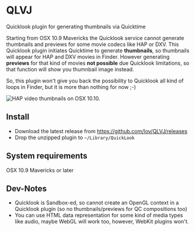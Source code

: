 # QLVJ
Quicklook plugin for generating thumbnails via Quicktime

Starting from OSX 10.9 Mavericks the Quicklook service cannot generate thumbnails and previews for some movie codecs like HAP or DXV.
This Quicklook plugin initiates Quicktime to generate **thumbnails**, so thumbnails will appear for HAP and DXV movies in Finder. 
However generating **previews** for that kind of movies **not possible** due Quicklook limitations, so that function will show you thumnbail image instead.

So, this plugin won't give you back the possibility to Quicklook all kind of loops in Finder, but it is more than nothing for now ;-)

![HAP video thumbnails on OSX 10.10.](http://www.cogevj.hu/images/github/hap_ql.jpg)
## Install

* Download the latest release from https://github.com/lov/QLVJ/releases
* Drop the unzipped plugin to `~/Library/QuickLook`

## System requirements

OSX 10.9 Mavericks or later

## Dev-Notes

* Quicklook is Sandbox-ed, so cannot create an OpenGL context in a Quicklook plugin (so no thumbnails/previews for QC compositions too)
* You can use HTML data representation for some kind of media types like audio, maybe WebGL will work too, however, WebKit plugins won't.


